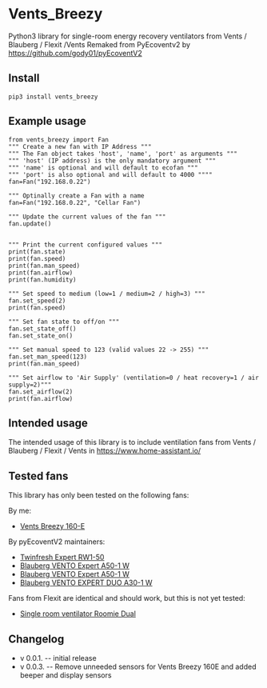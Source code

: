 # Vents_Breezy

Python3 library for single-room energy recovery ventilators from 
Vents / Blauberg / Flexit /Vents
Remaked from PyEcoventv2 by https://github.com/gody01/pyEcoventV2


## Install
	pip3 install vents_breezy

## Example usage
	from vents_breezy import Fan
	""" Create a new fan with IP Address """
	""" The Fan object takes 'host', 'name', 'port' as arguments """
	""" 'host' (IP address) is the only mandatory argument """
	""" 'name' is optional and will default to ecofan """
	""" 'port' is also optional and will default to 4000 """"
	fan=Fan("192.168.0.22")
	
	""" Optinally create a Fan with a name  
	fan=Fan("192.168.0.22", "Cellar Fan")

	""" Update the current values of the fan """
	fan.update()


	""" Print the current configured values """
	print(fan.state)
	print(fan.speed)
	print(fan.man_speed)
	print(fan.airflow)
	print(fan.humidity)

	""" Set speed to medium (low=1 / medium=2 / high=3) """
	fan.set_speed(2)
	print(fan.speed)

	""" Set fan state to off/on """
	fan.set_state_off()
	fan.set_state_on()

	""" Set manual speed to 123 (valid values 22 -> 255) """
	fan.set_man_speed(123)
	print(fan.man_speed)

	""" Set airflow to 'Air Supply' (ventilation=0 / heat recovery=1 / air supply=2)"""
	fan.set_airflow(2)
	print(fan.airflow)

## Intended usage
The intended usage of this library is to include ventilation fans from Vents / Blauberg / Flexit / Vents in <https://www.home-assistant.io/>

## Tested fans 
This library has only been tested on the following fans:

By me:
- [Vents Breezy 160-E](https://ventilation-system.com/product/breezy-160-e/)

By pyEcoventV2 maintainers:
- [Twinfresh Expert RW1-50](http://vents-us.com/item/5262/VENTS_TwinFresh_Expert_RW1-50-2_Wi-Fi/)
- [Blauberg VENTO Expert A50-1 W](https://blaubergventilatoren.de/en/product/vento-expert-a50-1-w)
- [Blauberg VENTO Expert A50-1 W](https://blaubergventilatoren.de/en/product/vento-expert-a50-1-w)
- [Blauberg VENTO EXPERT DUO A30-1 W](https://blaubergventilatoren.de/en/series/vento-expert-duo-a30-1-s10-w-v2)

Fans from Flexit are identical and should work, but this is not yet tested:
- [Single room ventilator Roomie Dual](https://www.flexit.no/en/products/single_room_ventilator/single_room_ventilator_roomie_dual/single_room_ventilator_roomie_dual/)


## Changelog
- v 0.0.1.
-- initial release
- v 0.0.3.
-- Remove unneeded sensors for Vents Breezy 160E and added beeper and display sensors
